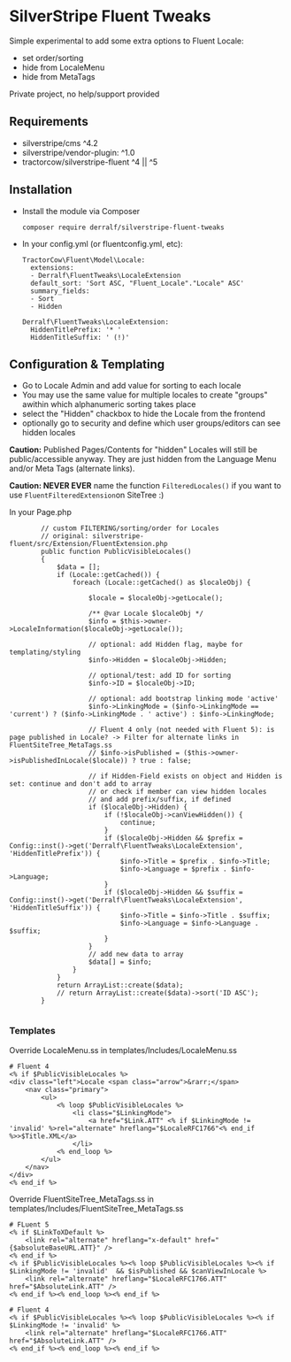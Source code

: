 # SilverStripe Fluent Tweaks

Simple experimental to add some extra options to Fluent Locale:

- set order/sorting
- hide from LocaleMenu
- hide from MetaTags

Private project, no help/support provided

## Requirements

* silverstripe/cms ^4.2
* silverstripe/vendor-plugin: ^1.0
* tractorcow/silverstripe-fluent ^4 || ^5


## Installation

- Install the module via Composer

  ```
  composer require derralf/silverstripe-fluent-tweaks
  ```

- In your config.yml (or fluentconfig.yml, etc):

  ```
  TractorCow\Fluent\Model\Locale:
    extensions:
    - Derralf\FluentTweaks\LocaleExtension
    default_sort: 'Sort ASC, "Fluent_Locale"."Locale" ASC'
    summary_fields:
    - Sort
    - Hidden
  
  Derralf\FluentTweaks\LocaleExtension:
    HiddenTitlePrefix: '* '
    HiddenTitleSuffix: ' (!)'
  ```

## Configuration & Templating

- Go to Locale Admin and add value for sorting to each locale
- You may use the same value for multiple locales to create "groups" awithin which alphanumeric sorting takes place
- select the "Hidden" chackbox to hide the Locale from the frontend
- optionally go to security and define which user groups/editors can see hidden locales

**Caution:** Published Pages/Contents for "hidden" Locales will still be public/accessible anyway. They are just hidden from the Language Menu and/or Meta Tags (alternate links).

**Caution: NEVER EVER** name the function `FilteredLocales()` if you want to use `FluentFilteredExtension`on SiteTree :)

In your Page.php

```
        // custom FILTERING/sorting/order for Locales
        // original: silverstripe-fluent/src/Extension/FluentExtension.php
        public function PublicVisibleLocales()
        {
            $data = [];
            if (Locale::getCached()) {
                foreach (Locale::getCached() as $localeObj) {

                    $locale = $localeObj->getLocale();

                    /** @var Locale $localeObj */
                    $info = $this->owner->LocaleInformation($localeObj->getLocale());

                    // optional: add Hidden flag, maybe for templating/styling
                    $info->Hidden = $localeObj->Hidden;

                    // optional/test: add ID for sorting
                    $info->ID = $localeObj->ID;

                    // optional: add bootstrap linking mode 'active'
                    $info->LinkingMode = ($info->LinkingMode == 'current') ? ($info->LinkingMode . ' active') : $info->LinkingMode;

                    // Fluent 4 only (not needed with Fluent 5): is page published in Locale? -> Filter for alternate links in FluentSiteTree_MetaTags.ss
                    // $info->isPublished = ($this->owner->isPublishedInLocale($locale)) ? true : false;

                    // if Hidden-Field exists on object and Hidden is set: continue and don't add to array
                    // or check if member can view hidden locales
                    // and add prefix/suffix, if defined
                    if ($localeObj->Hidden) {
                        if (!$localeObj->canViewHidden()) {
                            continue;
                        }
                        if ($localeObj->Hidden && $prefix = Config::inst()->get('Derralf\FluentTweaks\LocaleExtension', 'HiddenTitlePrefix')) {
                            $info->Title = $prefix . $info->Title;
                            $info->Language = $prefix . $info->Language;
                        }
                        if ($localeObj->Hidden && $suffix = Config::inst()->get('Derralf\FluentTweaks\LocaleExtension', 'HiddenTitleSuffix')) {
                            $info->Title = $info->Title . $suffix;
                            $info->Language = $info->Language . $suffix;
                        }
                    }
                    // add new data to array
                    $data[] = $info;
                }
            }
            return ArrayList::create($data);
            // return ArrayList::create($data)->sort('ID ASC');
        }
  
```

### Templates

Override LocaleMenu.ss in templates/Includes/LocaleMenu.ss

```
# Fluent 4
<% if $PublicVisibleLocales %>
<div class="left">Locale <span class="arrow">&rarr;</span>
	<nav class="primary">
		<ul>
			<% loop $PublicVisibleLocales %>
				<li class="$LinkingMode">
					<a href="$Link.ATT" <% if $LinkingMode != 'invalid' %>rel="alternate" hreflang="$LocaleRFC1766"<% end_if %>>$Title.XML</a>
				</li>
			<% end_loop %>
		</ul>
	</nav>
</div>
<% end_if %>
```

Override FluentSiteTree_MetaTags.ss in templates/Includes/FluentSiteTree_MetaTags.ss

```
# FLuent 5
<% if $LinkToXDefault %>
    <link rel="alternate" hreflang="x-default" href="{$absoluteBaseURL.ATT}" />
<% end_if %>
<% if $PublicVisibleLocales %><% loop $PublicVisibleLocales %><% if $LinkingMode != 'invalid'  && $isPublished && $canViewInLocale %>
    <link rel="alternate" hreflang="$LocaleRFC1766.ATT" href="$AbsoluteLink.ATT" />
<% end_if %><% end_loop %><% end_if %>

# Fluent 4
<% if $PublicVisibleLocales %><% loop $PublicVisibleLocales %><% if $LinkingMode != 'invalid' %>
	<link rel="alternate" hreflang="$LocaleRFC1766.ATT" href="$AbsoluteLink.ATT" />
<% end_if %><% end_loop %><% end_if %>
```
